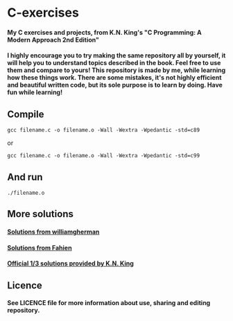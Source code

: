 # C-exercises
#### My C exercises and projects, from K.N. King's "C Programming: A Modern Approach 2nd Edition"

#### I highly encourage you to try making the same repository all by yourself, it will help you to understand topics described in the book. Feel free to use them and compare to yours! This repository is made by me, while learning how these things work. There are some mistakes, it's not highly efficient and beautiful written code, but its sole purpose is to learn by doing. Have fun while learning!

## Compile
```
gcc filename.c -o filename.o -Wall -Wextra -Wpedantic -std=c89
```
or
```
gcc filename.c -o filename.o -Wall -Wextra -Wpedantic -std=c99
```

## And run
```
./filename.o
```
## More solutions
#### [Solutions from williamgherman](https://github.com/williamgherman/c-solutions)

#### [Solutions from Fahien](https://github.com/Fahien/exc)

#### [Official 1/3 solutions provided by K.N. King](http://knking.com/books/c2/answers/index.html)

## Licence
#### See LICENCE file for more information about use, sharing and editing repository.

